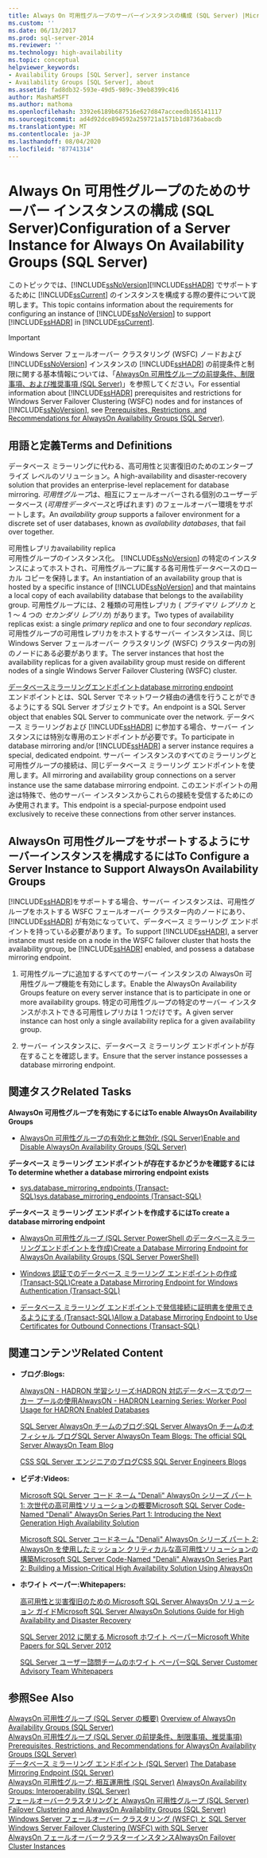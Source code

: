 ```yaml
---
title: Always On 可用性グループのサーバーインスタンスの構成 (SQL Server) |Microsoft Docs
ms.custom: ''
ms.date: 06/13/2017
ms.prod: sql-server-2014
ms.reviewer: ''
ms.technology: high-availability
ms.topic: conceptual
helpviewer_keywords:
- Availability Groups [SQL Server], server instance
- Availability Groups [SQL Server], about
ms.assetid: fad8db32-593e-49d5-989c-39eb8399c416
author: MashaMSFT
ms.author: mathoma
ms.openlocfilehash: 3392e6189b687516e627d847acceedb165141117
ms.sourcegitcommit: ad4d92dce894592a259721a1571b1d8736abacdb
ms.translationtype: MT
ms.contentlocale: ja-JP
ms.lasthandoff: 08/04/2020
ms.locfileid: "87741314"
---
```

# <a name="configuration-of-a-server-instance-for-always-on-availability-groups-sql-server"></a><span data-ttu-id="338a7-102">Always On 可用性グループのためのサーバー インスタンスの構成 (SQL Server)</span><span class="sxs-lookup"><span data-stu-id="338a7-102">Configuration of a Server Instance for Always On Availability Groups (SQL Server)</span></span>
  <span data-ttu-id="338a7-103">このトピックでは、[!INCLUDE[ssNoVersion](../../../includes/ssnoversion-md.md)][!INCLUDE[ssHADR](../../../includes/sshadr-md.md)] でサポートするために [!INCLUDE[ssCurrent](../../../includes/sscurrent-md.md)] のインスタンスを構成する際の要件について説明します。</span><span class="sxs-lookup"><span data-stu-id="338a7-103">This topic contains information about the requirements for configuring an instance of [!INCLUDE[ssNoVersion](../../../includes/ssnoversion-md.md)] to support [!INCLUDE[ssHADR](../../../includes/sshadr-md.md)] in [!INCLUDE[ssCurrent](../../../includes/sscurrent-md.md)].</span></span>  
  
> [!IMPORTANT]  
>  <span data-ttu-id="338a7-104">Windows Server フェールオーバー クラスタリング (WSFC) ノードおよび [!INCLUDE[ssNoVersion](../../../includes/ssnoversion-md.md)] インスタンスの [!INCLUDE[ssHADR](../../../includes/sshadr-md.md)] の前提条件と制限に関する基本情報については、「[AlwaysOn 可用性グループの前提条件、制限事項、および推奨事項 &#40;SQL Server&#41;](prereqs-restrictions-recommendations-always-on-availability.md)」を参照してください。</span><span class="sxs-lookup"><span data-stu-id="338a7-104">For essential information about [!INCLUDE[ssHADR](../../../includes/sshadr-md.md)] prerequisites and restrictions for Windows Server Failover Clustering (WSFC) nodes and for instances of [!INCLUDE[ssNoVersion](../../../includes/ssnoversion-md.md)], see [Prerequisites, Restrictions, and Recommendations for AlwaysOn Availability Groups &#40;SQL Server&#41;](prereqs-restrictions-recommendations-always-on-availability.md).</span></span>  
  
 
  
##  <a name="terms-and-definitions"></a><a name="TermsAndDefinitions"></a> <span data-ttu-id="338a7-105">用語と定義</span><span class="sxs-lookup"><span data-stu-id="338a7-105">Terms and Definitions</span></span>  
  
 <span data-ttu-id="338a7-106">データベース ミラーリングに代わる、高可用性と災害復旧のためのエンタープライズ レベルのソリューション。</span><span class="sxs-lookup"><span data-stu-id="338a7-106">A high-availability and disaster-recovery solution that provides an enterprise-level replacement for database mirroring.</span></span> <span data-ttu-id="338a7-107">*可用性グループ*は、相互にフェールオーバーされる個別のユーザーデータベース (*可用性データベース*と呼ばれます) のフェールオーバー環境をサポートします。</span><span class="sxs-lookup"><span data-stu-id="338a7-107">An *availability group* supports a failover environment for a discrete set of user databases, known as *availability databases*, that fail over together.</span></span>  
  
 <span data-ttu-id="338a7-108">可用性レプリカ</span><span class="sxs-lookup"><span data-stu-id="338a7-108">availability replica</span></span>  
 <span data-ttu-id="338a7-109">可用性グループのインスタンス化。 [!INCLUDE[ssNoVersion](../../../includes/ssnoversion-md.md)] の特定のインスタンスによってホストされ、可用性グループに属する各可用性データベースのローカル コピーを保持します。</span><span class="sxs-lookup"><span data-stu-id="338a7-109">An instantiation of an availability group that is hosted by a specific instance of [!INCLUDE[ssNoVersion](../../../includes/ssnoversion-md.md)] and that maintains a local copy of each availability database that belongs to the availability group.</span></span> <span data-ttu-id="338a7-110">可用性グループには、2 種類の可用性レプリカ ( *プライマリ レプリカ* と 1 ～ 4 つの *セカンダリ レプリカ*) があります。</span><span class="sxs-lookup"><span data-stu-id="338a7-110">Two types of availability replicas exist: a single *primary replica* and one to four *secondary replicas*.</span></span> <span data-ttu-id="338a7-111">可用性グループの可用性レプリカをホストするサーバー インスタンスは、同じ Windows Server フェールオーバー クラスタリング (WSFC) クラスター内の別のノードにある必要があります。</span><span class="sxs-lookup"><span data-stu-id="338a7-111">The server instances that host the availability replicas for a given availability group must reside on different nodes of a single Windows Server Failover Clustering (WSFC) cluster.</span></span>  
  
 [<span data-ttu-id="338a7-112">データベースミラーリングエンドポイント</span><span class="sxs-lookup"><span data-stu-id="338a7-112">database mirroring endpoint</span></span>](../../database-mirroring/the-database-mirroring-endpoint-sql-server.md)  
 <span data-ttu-id="338a7-113">エンドポイントとは、SQL Server でネットワーク経由の通信を行うことができるようにする SQL Server オブジェクトです。</span><span class="sxs-lookup"><span data-stu-id="338a7-113">An endpoint is a SQL Server object that enables SQL Server to communicate over the network.</span></span> <span data-ttu-id="338a7-114">データベース ミラーリングおよび [!INCLUDE[ssHADR](../../../includes/sshadr-md.md)] に参加する場合、サーバー インスタンスには特別な専用のエンドポイントが必要です。</span><span class="sxs-lookup"><span data-stu-id="338a7-114">To participate in database mirroring and/or [!INCLUDE[ssHADR](../../../includes/sshadr-md.md)] a server instance requires a special, dedicated endpoint.</span></span> <span data-ttu-id="338a7-115">サーバー インスタンスのすべてのミラーリングと可用性グループの接続は、同じデータベース ミラーリング エンドポイントを使用します。</span><span class="sxs-lookup"><span data-stu-id="338a7-115">All mirroring and availability group connections on a server instance use the same database mirroring endpoint.</span></span> <span data-ttu-id="338a7-116">このエンドポイントの用途は特殊で、他のサーバー インスタンスからこれらの接続を受信するためにのみ使用されます。</span><span class="sxs-lookup"><span data-stu-id="338a7-116">This endpoint is a special-purpose endpoint used exclusively to receive these connections from other server instances.</span></span>  
  
##  <a name="to-configure-a-server-instance-to-support-alwayson-availability-groups"></a><a name="ConfigSI"></a><span data-ttu-id="338a7-117">AlwaysOn 可用性グループをサポートするようにサーバーインスタンスを構成するには</span><span class="sxs-lookup"><span data-stu-id="338a7-117">To Configure a Server Instance to Support AlwaysOn Availability Groups</span></span>  
 <span data-ttu-id="338a7-118">[!INCLUDE[ssHADR](../../../includes/sshadr-md.md)]をサポートする場合、サーバー インスタンスは、可用性グループをホストする WSFC フェールオーバー クラスター内のノードにあり、 [!INCLUDE[ssHADR](../../../includes/sshadr-md.md)] が有効になっていて、データベース ミラーリング エンドポイントを持っている必要があります。</span><span class="sxs-lookup"><span data-stu-id="338a7-118">To support [!INCLUDE[ssHADR](../../../includes/sshadr-md.md)], a server instance must reside on a node in the WSFC failover cluster that hosts the availability group, be [!INCLUDE[ssHADR](../../../includes/sshadr-md.md)] enabled, and possess a database mirroring endpoint.</span></span>  
  
1.  <span data-ttu-id="338a7-119">可用性グループに追加するすべてのサーバー インスタンスの AlwaysOn 可用性グループ機能を有効にします。</span><span class="sxs-lookup"><span data-stu-id="338a7-119">Enable the AlwaysOn Availability Groups feature on every server instance that is to participate in one or more availability groups.</span></span> <span data-ttu-id="338a7-120">特定の可用性グループの特定のサーバー インスタンスがホストできる可用性レプリカは 1 つだけです。</span><span class="sxs-lookup"><span data-stu-id="338a7-120">A given server instance can host only a single availability replica for a given availability group.</span></span>  
  
2.  <span data-ttu-id="338a7-121">サーバー インスタンスに、データベース ミラーリング エンドポイントが存在することを確認します。</span><span class="sxs-lookup"><span data-stu-id="338a7-121">Ensure that the server instance possesses a database mirroring endpoint.</span></span>  
  
##  <a name="related-tasks"></a><a name="RelatedTasks"></a> <span data-ttu-id="338a7-122">関連タスク</span><span class="sxs-lookup"><span data-stu-id="338a7-122">Related Tasks</span></span>  
 <span data-ttu-id="338a7-123">**AlwaysOn 可用性グループを有効にするには**</span><span class="sxs-lookup"><span data-stu-id="338a7-123">**To enable AlwaysOn Availability Groups**</span></span>  
  
-   [<span data-ttu-id="338a7-124">AlwaysOn 可用性グループの有効化と無効化 &#40;SQL Server&#41;</span><span class="sxs-lookup"><span data-stu-id="338a7-124">Enable and Disable AlwaysOn Availability Groups &#40;SQL Server&#41;</span></span>](enable-and-disable-always-on-availability-groups-sql-server.md)  
  
 <span data-ttu-id="338a7-125">**データベース ミラーリング エンドポイントが存在するかどうかを確認するには**</span><span class="sxs-lookup"><span data-stu-id="338a7-125">**To determine whether a database mirroring endpoint exists**</span></span>  
  
-   [<span data-ttu-id="338a7-126">sys.database_mirroring_endpoints &#40;Transact-SQL&#41;</span><span class="sxs-lookup"><span data-stu-id="338a7-126">sys.database_mirroring_endpoints &#40;Transact-SQL&#41;</span></span>](/sql/relational-databases/system-catalog-views/sys-database-mirroring-endpoints-transact-sql)  
  
 <span data-ttu-id="338a7-127">**データベース ミラーリング エンドポイントを作成するには**</span><span class="sxs-lookup"><span data-stu-id="338a7-127">**To create a database mirroring endpoint**</span></span>  
  
-   [<span data-ttu-id="338a7-128">AlwaysOn 可用性グループ &#40;SQL Server PowerShell のデータベースミラーリングエンドポイントを作成&#41;</span><span class="sxs-lookup"><span data-stu-id="338a7-128">Create a Database Mirroring Endpoint for AlwaysOn Availability Groups &#40;SQL Server PowerShell&#41;</span></span>](database-mirroring-always-on-availability-groups-powershell.md)  
  
-   [<span data-ttu-id="338a7-129">Windows 認証でのデータベース ミラーリング エンドポイントの作成 &#40;Transact-SQL&#41;</span><span class="sxs-lookup"><span data-stu-id="338a7-129">Create a Database Mirroring Endpoint for Windows Authentication &#40;Transact-SQL&#41;</span></span>](../../database-mirroring/create-a-database-mirroring-endpoint-for-windows-authentication-transact-sql.md)  
  
-   [<span data-ttu-id="338a7-130">データベース ミラーリング エンドポイントで発信接続に証明書を使用できるようにする &#40;Transact-SQL&#41;</span><span class="sxs-lookup"><span data-stu-id="338a7-130">Allow a Database Mirroring Endpoint to Use Certificates for Outbound Connections &#40;Transact-SQL&#41;</span></span>](../../database-mirroring/database-mirroring-use-certificates-for-outbound-connections.md)  
  
##  <a name="related-content"></a><a name="RelatedContent"></a> <span data-ttu-id="338a7-131">関連コンテンツ</span><span class="sxs-lookup"><span data-stu-id="338a7-131">Related Content</span></span>  
  
-   <span data-ttu-id="338a7-132">**ブログ:**</span><span class="sxs-lookup"><span data-stu-id="338a7-132">**Blogs:**</span></span>  
  
     [<span data-ttu-id="338a7-133">AlwaysON - HADRON 学習シリーズ:HADRON 対応データベースでのワーカー プールの使用</span><span class="sxs-lookup"><span data-stu-id="338a7-133">AlwaysON - HADRON Learning Series: Worker Pool Usage for HADRON Enabled Databases</span></span>](https://blogs.msdn.com/b/psssql/archive/2012/05/17/alwayson-hadron-learning-series-worker-pool-usage-for-hadron-enabled-databases.aspx)  
  
     [<span data-ttu-id="338a7-134">SQL Server AlwaysOn チームのブログ:SQL Server AlwaysOn チームのオフィシャル ブログ</span><span class="sxs-lookup"><span data-stu-id="338a7-134">SQL Server AlwaysOn Team Blogs: The official SQL Server AlwaysOn Team Blog</span></span>](https://blogs.msdn.com/b/sqlalwayson/)  
  
     [<span data-ttu-id="338a7-135">CSS SQL Server エンジニアのブログ</span><span class="sxs-lookup"><span data-stu-id="338a7-135">CSS SQL Server Engineers Blogs</span></span>](https://blogs.msdn.com/b/psssql/)  
  
-   <span data-ttu-id="338a7-136">**ビデオ:**</span><span class="sxs-lookup"><span data-stu-id="338a7-136">**Videos:**</span></span>  
  
     [<span data-ttu-id="338a7-137">Microsoft SQL Server コード ネーム "Denali" AlwaysOn シリーズ パート 1: 次世代の高可用性ソリューションの概要</span><span class="sxs-lookup"><span data-stu-id="338a7-137">Microsoft SQL Server Code-Named "Denali" AlwaysOn Series,Part 1: Introducing the Next Generation High Availability Solution</span></span>](https://channel9.msdn.com/Events/TechEd/NorthAmerica/2011/DBI302)  
  
     [<span data-ttu-id="338a7-138">Microsoft SQL Server コードネーム "Denali" AlwaysOn シリーズ パート 2: AlwaysOn を使用したミッション クリティカルな高可用性ソリューションの構築</span><span class="sxs-lookup"><span data-stu-id="338a7-138">Microsoft SQL Server Code-Named "Denali" AlwaysOn Series,Part 2: Building a Mission-Critical High Availability Solution Using AlwaysOn</span></span>](https://channel9.msdn.com/Events/TechEd/NorthAmerica/2011/DBI404)  
  
-   <span data-ttu-id="338a7-139">**ホワイト ペーパー:**</span><span class="sxs-lookup"><span data-stu-id="338a7-139">**Whitepapers:**</span></span>  
  
     [<span data-ttu-id="338a7-140">高可用性と災害復旧のための Microsoft SQL Server AlwaysOn ソリューション ガイド</span><span class="sxs-lookup"><span data-stu-id="338a7-140">Microsoft SQL Server AlwaysOn Solutions Guide for High Availability and Disaster Recovery</span></span>](https://go.microsoft.com/fwlink/?LinkId=227600)  
  
     [<span data-ttu-id="338a7-141">SQL Server 2012 に関する Microsoft ホワイト ペーパー</span><span class="sxs-lookup"><span data-stu-id="338a7-141">Microsoft White Papers for SQL Server 2012</span></span>](https://msdn.microsoft.com/library/hh403491.aspx)  
  
     [<span data-ttu-id="338a7-142">SQL Server ユーザー諮問チームのホワイト ペーパー</span><span class="sxs-lookup"><span data-stu-id="338a7-142">SQL Server Customer Advisory Team Whitepapers</span></span>](http://sqlcat.com/)  
  
## <a name="see-also"></a><span data-ttu-id="338a7-143">参照</span><span class="sxs-lookup"><span data-stu-id="338a7-143">See Also</span></span>  
 <span data-ttu-id="338a7-144">[AlwaysOn 可用性グループ &#40;SQL Server の概要&#41;](overview-of-always-on-availability-groups-sql-server.md) </span><span class="sxs-lookup"><span data-stu-id="338a7-144">[Overview of AlwaysOn Availability Groups &#40;SQL Server&#41;](overview-of-always-on-availability-groups-sql-server.md) </span></span>  
 <span data-ttu-id="338a7-145">[AlwaysOn 可用性グループ &#40;SQL Server の前提条件、制限事項、推奨事項&#41;](prereqs-restrictions-recommendations-always-on-availability.md) </span><span class="sxs-lookup"><span data-stu-id="338a7-145">[Prerequisites, Restrictions, and Recommendations for AlwaysOn Availability Groups &#40;SQL Server&#41;](prereqs-restrictions-recommendations-always-on-availability.md) </span></span>  
 <span data-ttu-id="338a7-146">[データベース ミラーリング エンドポイント &#40;SQL Server&#41;](../../database-mirroring/the-database-mirroring-endpoint-sql-server.md) </span><span class="sxs-lookup"><span data-stu-id="338a7-146">[The Database Mirroring Endpoint &#40;SQL Server&#41;](../../database-mirroring/the-database-mirroring-endpoint-sql-server.md) </span></span>  
 <span data-ttu-id="338a7-147">[AlwaysOn 可用性グループ: 相互運用性 (SQL Server)](always-on-availability-groups-interoperability-sql-server.md) </span><span class="sxs-lookup"><span data-stu-id="338a7-147">[AlwaysOn Availability Groups: Interoperability (SQL Server)](always-on-availability-groups-interoperability-sql-server.md) </span></span>  
 <span data-ttu-id="338a7-148">[フェールオーバークラスタリングと AlwaysOn 可用性グループ &#40;SQL Server&#41;](failover-clustering-and-always-on-availability-groups-sql-server.md) </span><span class="sxs-lookup"><span data-stu-id="338a7-148">[Failover Clustering and AlwaysOn Availability Groups &#40;SQL Server&#41;](failover-clustering-and-always-on-availability-groups-sql-server.md) </span></span>  
 <span data-ttu-id="338a7-149">[Windows Server フェールオーバー クラスタリング &#40;WSFC&#41; と SQL Server](../../../sql-server/failover-clusters/windows/windows-server-failover-clustering-wsfc-with-sql-server.md) </span><span class="sxs-lookup"><span data-stu-id="338a7-149">[Windows Server Failover Clustering &#40;WSFC&#41; with SQL Server](../../../sql-server/failover-clusters/windows/windows-server-failover-clustering-wsfc-with-sql-server.md) </span></span>  
 [<span data-ttu-id="338a7-150">AlwaysOn フェールオーバークラスターインスタンス</span><span class="sxs-lookup"><span data-stu-id="338a7-150">AlwaysOn Failover Cluster Instances</span></span>](../../../sql-server/failover-clusters/windows/always-on-failover-cluster-instances-sql-server.md)  
  
